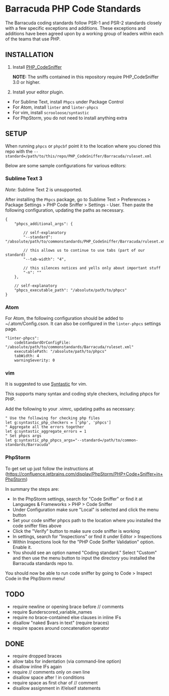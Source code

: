 Barracuda PHP Code Standards
============================

The Barracuda coding standards follow PSR-1 and PSR-2 standards closely with a few specific exceptions and additions.  These exceptions and additions have been agreed upon by a working group of leaders within each of the teams that use PHP.

INSTALLATION
------------

1. Install [PHP_CodeSniffer](https://github.com/squizlabs/PHP_CodeSniffer#installation)

    **NOTE:** The sniffs contained in this repository require PHP_CodeSniffer 3.0 or higher.

2. Install your editor plugin.
 - For Sublime Text, install `Phpcs` under Package Control
 - For Atom, install `linter` and `linter-phpcs`
 - For vim, install `scrooloose/syntastic`
 - For PhpStorm, you do not need to install anything extra

SETUP
-----

When running `phpcs` or `phpcbf` point it to the location where you cloned this repo with the `--standard=/path/to/this/repo/PHP_CodeSniffer/Barracuda/ruleset.xml`

Below are some sample configurations for various editors:

### Sublime Text 3

*Note*: Sublime Text 2 is unsupported.

After installing the `Phpcs` package, go to Sublime Text > Preferences > Package Settings > PHP Code Sniffer > Settings - User. Then paste the following configuration, updating the paths as necessary.

	{
		"phpcs_additional_args": {

		 	// self-explanatory
			"--standard": "/absolute/path/to/commonstandards/PHP_CodeSniffer/Barracuda/ruleset.xml",

			// this allows us to continue to use tabs (part of our standard)
			"--tab-width": "4",

			// this silences notices and yells only about important stuff
			"-n": ""
		},

		// self-explanatory
		"phpcs_executable_path": "/absolute/path/to/phpcs"
	}

### Atom

For Atom, the following configuration should be added to ~/.atom/Config.cson. It can also be configured in the `linter-phpcs` settings page.

	"linter-phpcs":
	    codeStandardOrConfigFile: "/absolute/path/to/commonstandards/Barracuda/ruleset.xml"
	    executablePath: "/absolute/path/to/phpcs"
	    tabWidth: 4
	    warningSeverity: 0

### vim

It is suggested to use [Syntastic](https://github.com/scrooloose/syntastic) for vim.

This supports many syntax and coding style checkers, including phpcs for PHP.

Add the following to your .vimrc, updating paths as necessary:

	" Use the following for checking php files
	let g:syntastic_php_checkers = ['php', 'phpcs']
	" Aggregate all the errors together
	let g:syntastic_aggregate_errors = 1
	" Set phpcs args
	let g:syntastic_php_phpcs_args="--standard=/path/to/common-standards/Barracuda"

### PhpStorm

To get set up just follow the instructions at (https://confluence.jetbrains.com/display/PhpStorm/PHP+Code+Sniffer+in+PhpStorm)

In summary the steps are:
- In the PhpStorm settings, search for "Code Sniffer" or find it at Languages & Frameworks > PHP > Code Sniffer
- Under Configuration make sure "Local" is selected and click the menu button
- Set your code sniffer phpcs path to the location where you installed the code sniffer files above
- Click the "Verify" button to make sure code sniffer is working
- In settings, search for "Inspections" or find it under Editor > Inspections
- Within Inspections look for the "PHP Code Sniffer Validation" option. Enable it.
- You should see an option named "Coding standard." Select "Custom" and then use the menu button to input the directory you installed the Barracuda standards repo to.

You should now be able to run code sniffer by going to Code > Inspect Code in the PhpStorm menu!

TODO
----
- require newline or opening brace before // comments
- require $underscored_variable_names
- require no brace-contained else clauses in inline IFs
- disallow "naked $vars in text" (require braces)
- require spaces around concatenation operator

DONE
----
- require dropped braces
- allow tabs for indentation (via command-line option)
- disallow inline IFs again
- require // comments only on own line
- disallow space after ! in conditions
- require space as first char of // comment
- disallow assignment in if/elseif statements
